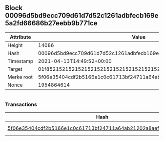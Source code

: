 ## Block 00096d5bd9ecc709d61d7d52c1261adbfecb169e5a2fd66686b27eebb9b771ce

Attribute | Value
--- | ---
Height | 14086
Hash | 00096d5bd9ecc709d61d7d52c1261adbfecb169e5a2fd66686b27eebb9b771ce
Timestamp | 2021-04-13T14:49:52+00:00
Target | 01f8521521521521521521521521521521521521521521521521521521521521
Merke root | 5f06e35404cdf2b5166e1c0c61713bf24711a64ab21202a8aef29bf820fb809b
Nonce | 1954864614

```

```

### Transactions

Hash | Amount
--- | ---
[5f06e35404cdf2b5166e1c0c61713bf24711a64ab21202a8aef29bf820fb809b](5f06e35404cdf2b5166e1c0c61713bf24711a64ab21202a8aef29bf820fb809b.md) | 10.00000000 SKEPTI 
